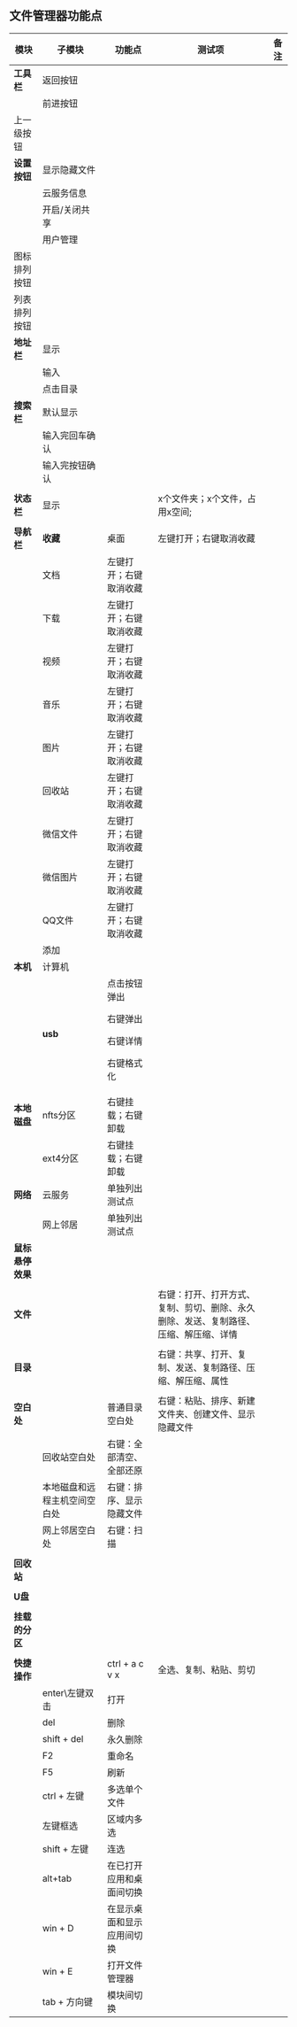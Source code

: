 ## 文件管理器功能点

模块|子模块|功能点|测试项|备注
-----|-----|-----|-----|-----
**工具栏**|返回按钮|||
||前进按钮|||
|上一级按钮|||
|**设置按钮**|显示隐藏文件||
||云服务信息||
||开启/关闭共享||
||用户管理||
|图标排列按钮|||
|列表排列按钮|||
|**地址栏**|显示||
||输入||
||点击目录||
|**搜索栏**|默认显示||
||输入完回车确认||
||输入完按钮确认||
||||
**状态栏**|显示||x个文件夹；x个文件，占用x空间;|
||||
**导航栏**|**收藏**|桌面|左键打开；右键取消收藏|
||文档|左键打开；右键取消收藏|
||下载|左键打开；右键取消收藏|
||视频|左键打开；右键取消收藏|
||音乐|左键打开；右键取消收藏|
||图片|左键打开；右键取消收藏|
||回收站|左键打开；右键取消收藏|
||微信文件|左键打开；右键取消收藏|
||微信图片|左键打开；右键取消收藏|
||QQ文件|左键打开；右键取消收藏|
||添加||
|**本机**|计算机||
||**usb**|点击按钮弹出<p>右键弹出<p>右键详情<p>右键格式化|
|**本地磁盘**|nfts分区|右键挂载；右键卸载|
||ext4分区|右键挂载；右键卸载|
|**网络**|云服务|单独列出测试点|
||网上邻居|单独列出测试点|
|**鼠标悬停效果**|||
||||
**文件**|||右键：打开、打开方式、复制、剪切、删除、永久删除、发送、复制路径、压缩、解压缩、详情|
||||
**目录**|||右键：共享、打开、复制、发送、复制路径、压缩、解压缩、属性|
||||
**空白处**||普通目录空白处|右键：粘贴、排序、新建文件夹、创建文件、显示隐藏文件|
||回收站空白处|右键：全部清空、全部还原|
||本地磁盘和远程主机空间空白处|右键：排序、显示隐藏文件|
||网上邻居空白处|右键：扫描|
||||
**回收站**||||
||||
**U盘**||||
||||
**挂载的分区**||||
||||
**快捷操作**||ctrl + a c v x|全选、复制、粘贴、剪切|
||enter\左键双击|打开|
||del|删除|
||shift + del|永久删除|
||F2|重命名|
||F5|刷新|
||ctrl + 左键|多选单个文件|
||左键框选|区域内多选|
||shift + 左键|连选|
||alt+tab|在已打开应用和桌面间切换|
||win + D|在显示桌面和显示应用间切换|
||win + E|打开文件管理器|
||tab + 方向键|模块间切换|

